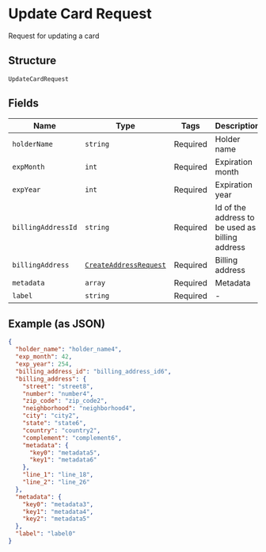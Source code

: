 
# Update Card Request

Request for updating a card

## Structure

`UpdateCardRequest`

## Fields

| Name | Type | Tags | Description | Getter | Setter |
|  --- | --- | --- | --- | --- | --- |
| `holderName` | `string` | Required | Holder name | getHolderName(): string | setHolderName(string holderName): void |
| `expMonth` | `int` | Required | Expiration month | getExpMonth(): int | setExpMonth(int expMonth): void |
| `expYear` | `int` | Required | Expiration year | getExpYear(): int | setExpYear(int expYear): void |
| `billingAddressId` | `string` | Required | Id of the address to be used as billing address | getBillingAddressId(): string | setBillingAddressId(string billingAddressId): void |
| `billingAddress` | [`CreateAddressRequest`](/doc/models/create-address-request.md) | Required | Billing address | getBillingAddress(): CreateAddressRequest | setBillingAddress(CreateAddressRequest billingAddress): void |
| `metadata` | `array` | Required | Metadata | getMetadata(): array | setMetadata(array metadata): void |
| `label` | `string` | Required | - | getLabel(): string | setLabel(string label): void |

## Example (as JSON)

```json
{
  "holder_name": "holder_name4",
  "exp_month": 42,
  "exp_year": 254,
  "billing_address_id": "billing_address_id6",
  "billing_address": {
    "street": "street8",
    "number": "number4",
    "zip_code": "zip_code2",
    "neighborhood": "neighborhood4",
    "city": "city2",
    "state": "state6",
    "country": "country2",
    "complement": "complement6",
    "metadata": {
      "key0": "metadata5",
      "key1": "metadata6"
    },
    "line_1": "line_18",
    "line_2": "line_26"
  },
  "metadata": {
    "key0": "metadata3",
    "key1": "metadata4",
    "key2": "metadata5"
  },
  "label": "label0"
}
```

